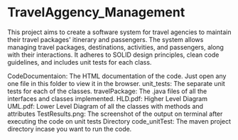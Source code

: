 # TravelAggency_Management
This project aims to create a software system for travel agencies to maintain their travel packages' itinerary and passengers. The system allows managing travel packages, destinations, activities, and passengers, along with their interactions. It adheres to SOLID design principles, clean code guidelines, and includes unit tests for each class.

CodeDocumentaion: The HTML documentation of the code. Just open any one file in this folder to view it in the browser.
unit_tests: The separate unit tests for each of the classes.
travelPackage: The .java files of all the interfaces and classes implemented.
HLD.pdf: Higher Level Diagram
UML.pdf: Lower Level Diagram of all the classes with methods and attributes
TestResults.png: The screenshot of the output on terminal after executing the code on unit tests
Directory code_unitTest: The maven project directory incase you want to run the code.
